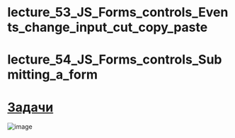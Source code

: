 # lecture_53_JS_Forms_controls_Events_change_input_cut_copy_paste  
# lecture_54_JS_Forms_controls_Submitting_a_form  

#  [Задачи ](https://github.com/schoolteacherMP/lecture_53_54_JS_Forms_controls_Events_change_input_cut_copy_paste_and_Submitting_a_form/blob/main/tasks.md)  

![image](https://user-images.githubusercontent.com/113675674/226163452-b126343b-58d1-4691-8a1a-4bdcde72ebcd.png)  

